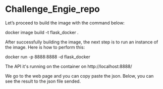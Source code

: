 # Challenge_Engie_repo

Let’s proceed to build the image with the command below:

docker image build -t flask_docker .

After successfully building the image, the next step is to run an instance of the image. Here is how to perform this:

docker run -p 8888:8888 -d flask_docker

The API it's running on the container on http://localhost:8888/

We go to the web page and you can copy paste the json.
Below, you can see the result to the json file sended.